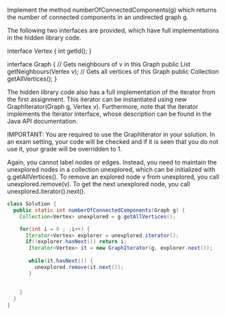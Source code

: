 
Implement the method numberOfConnectedComponents(g) which returns the number of connected components in an undirected graph g.

The following two interfaces are provided, which have full implementations in the hidden library code.

interface Vertex {
  int getId();
}

interface Graph {
  // Gets neighbours of v in this Graph
  public List<Vertex> getNeighbours(Vertex v);
  // Gets all vertices of this Graph
  public Collection<Vertex> getAllVertices();
}

The hidden library code also has a full implementation of the iterator from the first assignment. This iterator can be instantiated using new GraphIterator(Graph g, Vertex v). Furthermore, note that the iterator implements the Iterator<Vertex> interface, whose description can be found in the Java API documentation.

IMPORTANT: You are required to use the GraphIterator in your solution. In an exam setting, your code will be checked and if it is seen that you do not use it, your grade will be overridden to 1.

Again, you cannot label nodes or edges. Instead, you need to maintain the unexplored nodes in a collection unexplored, which can be initialized with g.getAllVertices(). To remove an explored node v from unexplored, you call unexplored.remove(v). To get the next unexplored node, you call unexplored.iterator().next().

```java
class Solution {
  public static int numberOfConnectedComponents(Graph g) {
    Collection<Vertex> unexplored = g.getAllVertices();

    for(int i = 0 ; ;i++) {
      Iterator<Vertex> explorer = unexplored.iterator();
      if(!explorer.hasNext()) return i;
       Iterator<Vertex> it = new GraphIterator(g, explorer.next());
  
       while(it.hasNext()) {
         unexplored.remove(it.next());
       }
       
     
    }
  }
}
```


